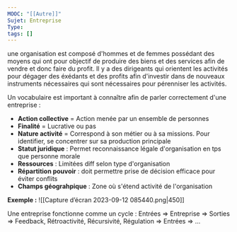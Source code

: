 ```yaml
---
MOOC: "[[Autre]]"
Sujet: Entreprise
Type: 
tags: []
---
```

une organisation est composé d'hommes et de femmes possédant des moyens qui ont pour objectif de produire des biens et des services afin de vendre et donc faire du profit.
Il y a des dirigeants qui orientent les activités pour dégager des éxédants et des profits afin d'investir dans de nouveaux instruments nécessaires qui sont nécessaires pour pérenniser les activités.

Un vocabulaire est important à connaître afin de parler correctement d'une entreprise :
- **Action collective** = Action menée par un ensemble de personnes
- **Finalité** = Lucrative ou pas
- **Nature activité** = Correspond à son métier ou à sa missions. Pour identifier, se concentrer sur sa production principale
- **Statut juridique** : Permet reconnaissance légale d'organisation en tps que personne morale
- **Ressources** : Limitées diff selon type d'organisation
- **Répartition pouvoir** : doit permettre prise de décision efficace pour éviter conflits
- **Champs géograhpique** : Zone où s'étend activité de l'organisation

**Exemple :**
![[Capture d’écran 2023-09-12 085440.png|450]]

Une entreprise fonctionne comme un cycle :
Entrées ⇒ Entreprise ⇒ Sorties ⇒ Feedback, Rétroactivité, Récursivité, Régulation ⇒ Entrées ⇒ ...